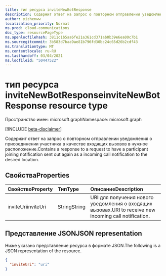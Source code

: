 ```yaml
---
title: тип ресурса inviteNewBotResponse
description: Содержит ответ на запрос о повторном отправлении уведомления о присоединении участника в качестве входящих вызовов в нужное расположение.
author: yizhenww
localization_priority: Normal
ms.prod: cloud-communications
doc_type: resourcePageType
ms.openlocfilehash: 3811c1b5aa6fe21a361cd371ab0b39e6ea00c7b1
ms.sourcegitcommit: 3b583d7baa9ae81b796fd30bc24c65d26b2cdf43
ms.translationtype: MT
ms.contentlocale: ru-RU
ms.lasthandoff: 03/04/2021
ms.locfileid: "50447522"
---
```

# <a name="invitenewbotresponse-resource-type"></a><span data-ttu-id="6cc1d-103">тип ресурса inviteNewBotResponse</span><span class="sxs-lookup"><span data-stu-id="6cc1d-103">inviteNewBotResponse resource type</span></span>

<span data-ttu-id="6cc1d-104">Пространство имен: microsoft.graph</span><span class="sxs-lookup"><span data-stu-id="6cc1d-104">Namespace: microsoft.graph</span></span>

[!INCLUDE [beta-disclaimer](../../includes/beta-disclaimer.md)]

<span data-ttu-id="6cc1d-105">Содержит ответ на запрос о повторном отправлении уведомления о присоединении участника в качестве входящих вызовов в нужное расположение.</span><span class="sxs-lookup"><span data-stu-id="6cc1d-105">Contains a response to a request to have a participant joining notification sent out again as a incoming call notification to the desired location.</span></span>

## <a name="properties"></a><span data-ttu-id="6cc1d-106">Свойства</span><span class="sxs-lookup"><span data-stu-id="6cc1d-106">Properties</span></span>

| <span data-ttu-id="6cc1d-107">Свойство</span><span class="sxs-lookup"><span data-stu-id="6cc1d-107">Property</span></span>         | <span data-ttu-id="6cc1d-108">Тип</span><span class="sxs-lookup"><span data-stu-id="6cc1d-108">Type</span></span>                            | <span data-ttu-id="6cc1d-109">Описание</span><span class="sxs-lookup"><span data-stu-id="6cc1d-109">Description</span></span>                                                                                                                                                  |
| :--------------- | :------------------------------ | :----------------------------------------------------------------------------------------------------------------------------------------------------------- |
| <span data-ttu-id="6cc1d-110">inviteUri</span><span class="sxs-lookup"><span data-stu-id="6cc1d-110">inviteUri</span></span>        | <span data-ttu-id="6cc1d-111">String</span><span class="sxs-lookup"><span data-stu-id="6cc1d-111">String</span></span>                          | <span data-ttu-id="6cc1d-112">URI для получения нового уведомления о входящих вызовах.</span><span class="sxs-lookup"><span data-stu-id="6cc1d-112">URI to receive new incoming call notification.</span></span>                                                                                                                |

## <a name="json-representation"></a><span data-ttu-id="6cc1d-113">Представление JSON</span><span class="sxs-lookup"><span data-stu-id="6cc1d-113">JSON representation</span></span>

<span data-ttu-id="6cc1d-114">Ниже указано представление ресурса в формате JSON.</span><span class="sxs-lookup"><span data-stu-id="6cc1d-114">The following is a JSON representation of the resource.</span></span>

<!-- {
  "blockType": "resource",
  "optionalProperties": [],
  "@odata.type": "microsoft.graph.inviteNewBotResponse"
}-->
```json
{
  "inviteUri": "uri" 
}
```

<!-- uuid: 8fcb5dbc-d5aa-4681-8e31-b001d5168d79
2015-10-25 14:57:30 UTC -->
<!--
{
  "type": "#page.annotation",
  "description": "inviteNewBotResponse resource",
  "keywords": "",
  "section": "documentation",
  "tocPath": "",
  "suppressions": []
}
-->
